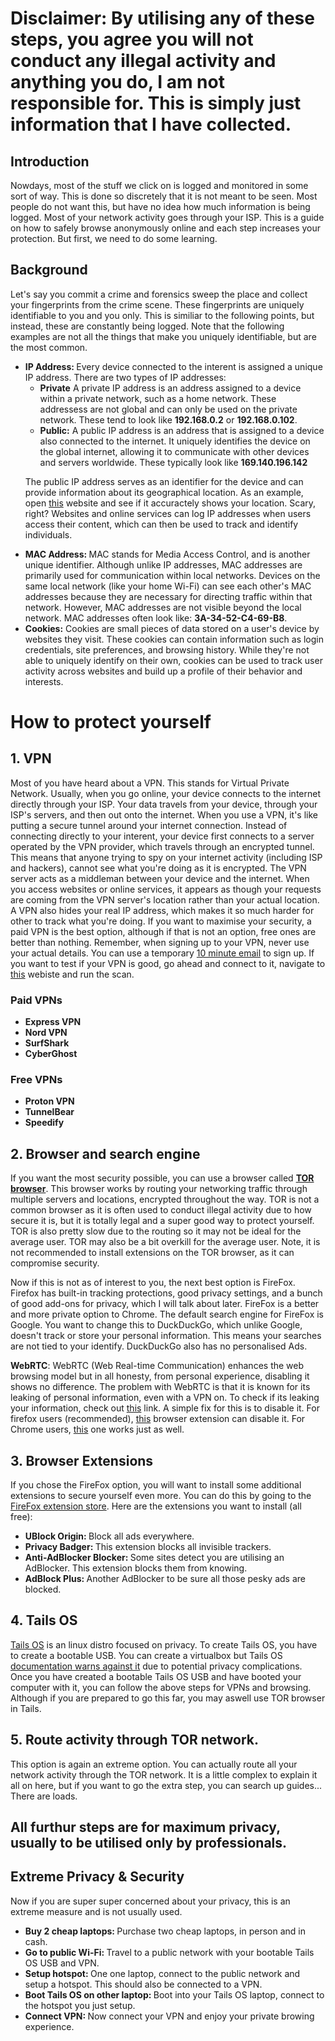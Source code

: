 <h1 color="red">Disclaimer: By utilising any of these steps, you agree you will not conduct any illegal activity and anything you do, I am not responsible for. This is simply just information that I have collected.</h1>

<h2>Introduction</h2>
<p>Nowdays, most of the stuff we click on is logged and monitored in some sort of way. This is done so discretely that it is not meant to be seen. Most people do not want this, but have no idea how much information is being logged. Most of your network activity goes through your ISP. This is a guide on how to safely browse anonymously online and each step increases your protection. But first, we need to do some learning.</p>

<h2>Background</h2>
<p>Let's say you commit a crime and forensics sweep the place and collect your fingerprints from the crime scene. These fingerprints are uniquely identifiable to you and you only. This is similiar to the following points, but instead, these are constantly being logged. Note that the following examples are not all the things that make you uniquely identifiable, but are the most common.</p>
<ul>
  <li><b>IP Address: </b> Every device connected to the interent is assigned a unique IP address. There are two types of IP addresses:
    <ul>
      <li><b>Private</b> A private IP address is an address assigned to a device within a private network, such as a home network. These addressess are not global and can only be used on the private network. These tend to look like <b>192.168.0.2</b> or <b>192.168.0.102</b>.</li>
      <li><b>Public:</b> A public IP address is an address that is assigned to a device also connected to the internet. It uniquely identifies the device on the global internet, allowing it to communicate with other devices and servers worldwide. These typically look like <b>169.140.196.142</b></li>
    </ul>

The public IP address serves as an identifier for the device and can provide information about its geographical location. As an example, open <a target="_blank" href="https://www.geolocation.com/">this</a> website and see if it accuractely shows your location. Scary, right? Websites and online services can log IP addresses when users access their content, which can then be used to track and identify individuals.</li>

<li><b>MAC Address: </b> MAC stands for Media Access Control, and is another unique identifier. Although unlike IP addresses, MAC addresses are primarily used for communication within local networks. Devices on the same local network (like your home Wi-Fi) can see each other's MAC addresses because they are necessary for directing traffic within that network. However, MAC addresses are not visible beyond the local network. MAC addresses often look like: <b>3A-34-52-C4-69-B8</b>.</li>

<li><b>Cookies:</b> Cookies are small pieces of data stored on a user's device by websites they visit. These cookies can contain information such as login credentials, site preferences, and browsing history. While they're not able to uniquely identify on their own, cookies can be used to track user activity across websites and build up a profile of their behavior and interests.</li>
</ul>

<h1>How to protect yourself</h1>
<h2>1. VPN</h2>
<p>Most of you have heard about a VPN. This stands for Virtual Private Network. Usually, when you go online, your device connects to the internet directly through your ISP. Your data travels from your device, through your ISP's servers, and then out onto the internet. When you use a VPN, it's like putting a secure tunnel around your internet connection. Instead of connecting directly to your interent, your device first connects to a server operated by the VPN provider, which travels through an encrypted tunnel. This means that anyone trying to spy on your internet activity (including ISP and hackers), cannot see what you're doing as it is encrypted. The VPN server acts as a middleman between your device and the internet. When you access websites or online services, it appears as though your requests are coming from the VPN server's location rather than your actual location. A VPN also hides your real IP address, which makes it so much harder for other to track what you're doing. If you want to maximise your security, a paid VPN is the best option, although if that is not an option, free ones are better than nothing. Remember, when signing up to your VPN, never use your actual details. You can use a temporary <a href="https://10minutemail.com/" target="_blank">10 minute email</a> to sign up. If you want to test if your VPN is good, go ahead and connect to it, navigate to <a href="https://vpntesting.com/">this</a> webiste and run the scan.

  <h3>Paid VPNs</h3>
  <ul>
    <li><b>Express VPN</b></li>
    <li><b>Nord VPN</b></li>
    <li><b>SurfShark</b></li>
    <li><b>CyberGhost</b></li>
  </ul>

  <h3>Free VPNs</h3>
  <ul>
    <li><b>Proton VPN</b></li>
    <li><b>TunnelBear</b></li>
    <li><b>Speedify</b></li>
  </ul>
</p>

<h2>2. Browser and search engine</h2>
<p>If you want the most security possible, you can use a browser called <a href="https://www.torproject.org/download/"><b>TOR browser</b></a>. This browser works by routing your networking traffic through multiple servers and locations, encrypted throughout the way. TOR is not a common browser as it is often used to conduct illegal activity due to how secure it is, but it is totally legal and a super good way to protect yourself. TOR is also pretty slow due to the routing so it may not be ideal for the average user. TOR may also be a bit overkill for the average user. Note, it is not recommended to install extensions on the TOR browser, as it can compromise security.

Now if this is not as of interest to you, the next best option is FireFox. Firefox has built-in tracking protections, good privacy settings, and a bunch of good add-ons for privacy, which I will talk about later. FireFox is a better and more private option to Chrome. The default search engine for FireFox is Google. You want to change this to DuckDuckGo, which unlike Google, doesn't track or store your personal information. This means your searches are not tied to your identify. DuckDuckGo also has no personalised Ads.

<span color="red"><b>WebRTC</b></span>: WebRTC (Web Real-time Communication) enhances the web browsing model but in all honesty, from personal experience, disabling it shows no difference. The problem with WebRTC is that it is known for its leaking of personal information, even with a VPN on. To check if its leaking your information, check out <a href="https://browserleaks.com/webrtc" target="_blank">this</a> link. A simple fix for this is to disable it. For firefox users (recommended), <a href="https://addons.mozilla.org/en-GB/firefox/addon/happy-bonobo-disable-webrtc/" target="_blank">this</a> browser extension can disable it. For Chrome users, <a href="https://chromewebstore.google.com/detail/webrtc-control/fjkmabmdepjfammlpliljpnbhleegehm" target="_blank">this</a> one works just as well.</p>

<h2>3. Browser Extensions</h2>
<p>If you chose the FireFox option, you will want to install some additional extensions to secure yourself even more. You can do this by going to the <a href="https://addons.mozilla.org/en-US/firefox/extensions/">FireFox extension store</a>. Here are the extensions you want to install (all free):
  <ul>
    <li><b>UBlock Origin: </b>Block all ads everywhere.</li>
    <li><b>Privacy Badger: </b>This extension blocks all invisible trackers.</li>
    <li><b>Anti-AdBlocker Blocker: </b>Some sites detect you are utilising an AdBlocker. This extension blocks them from knowing.</li>
    <li><b>AdBlock Plus: </b>Another AdBlocker to be sure all those pesky ads are blocked.</li>
  </ul>
</p>

<h2>4. Tails OS</h2>
<p><a href="https://tails.net/">Tails OS</a> is an linux distro focused on privacy. To create Tails OS, you have to create a bootable USB. You can create a virtualbox but Tails OS <a href="https://tails.net/doc/advanced_topics/virtualization/virtualbox/index.en.html">documentation warns against it</a> due to potential privacy complications. Once you have created a bootable Tails OS USB and have booted your computer with it, you can follow the above steps for VPNs and browsing. Although if you are prepared to go this far, you may aswell use TOR browser in Tails.</p>

<h2>5. Route activity through TOR network.</h2>
<p>This option is again an extreme option. You can actually route all your network activity through the TOR network. It is a little complex to explain it all on here, but if you want to go the extra step, you can search up guides... There are loads.</p>

<h2 color="red">All furthur steps are for maximum privacy, usually to be utilised only by professionals.</h2>

<h2>Extreme Privacy & Security</h2>
<p>Now if you are super super concerned about your privacy, this is an extreme measure and is not usually used.
  <ul>
    <li><b>Buy 2 cheap laptops: </b>Purchase two cheap laptops, in person and in cash.</li>
    <li><b>Go to public Wi-Fi: </b>Travel to a public network with your bootable Tails OS USB and VPN.</li>
    <li><b>Setup hotspot: </b>One one laptop, connect to the public network and setup a hotspot. This should also be connected to a VPN.</li>
    <li><b>Boot Tails OS on other laptop: </b>Boot into your Tails OS laptop, connect to the hotspot you just setup.</li>
    <li><b>Connect VPN: </b>Now connect your VPN and enjoy your private browing experience.</li>
  </ul>
</p>
